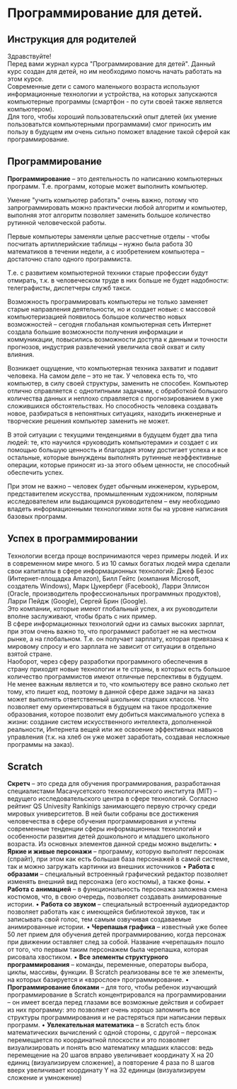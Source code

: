 # Программирование для детей.
## Инструкция для родителей
Здравствуйте!  
Перед вами журнал курса "Программирование для детей". Данный курс создан для детей, но им необходимо помочь начать работать на этом курсе.  
Современные дети с самого маленького возраста используют информационные технологии и устройства, на которых запускаются компьютерные программы (смартфон - по сути своей также является компьютером).  
Для того, чтобы хороший пользовательский опыт длетей (их умение пользоватьтся компьютерными программами) смог приносить им пользу в будущем им очень сильно поможет владение такой сферой как программирование.
## Программирование
**Программирование** – это деятельность по написанию компьютерных программ. Т.е. программ, которые может выполнить компьютер.

Умение "учить компьютер работать" очень важно, потому что запрограммировать можно практически любой алгоритм и компьютер, выполняя этот алгоритм позволяет заменить большое количество рутинной человеческой работы.  
  
Первые компьютеры заменяли целые рассчетные отделы  - чтобы посчитать артиллерийские таблицы – нужно была работа 30 математиков в течении недели, а с изобретением компьютера – достаточно стало одного программиста.  
  
Т.е. с развитием компьютерной техники старые профессии будут отмирать, т.к. в человеческом труде в них больше не будет надобности: телеграфисты, диспетчеры служб такси.   
  
Возможность программировать компьютеры не только заменяет старые направления деятельности, но и создает новые: с массовой компьютеризацией появилось большое количество новых возможностей – сегодня глобальная компьютерная сеть Интернет создала большие возможности получения информации и коммуникации, повысились возможности доступа к данным и точности прогнозов, индустрия развлечений увеличила свой охват и силу влияния.  
  
Возникает ощущение, что компьютерная техника захватит и подавит человека. На самом деле – это не так. У человека есть то, что компьютер, в силу своей структуры, заменить не способен. Компьютер отлично справляется с однотипными задачами, с обработкой большого количества данных и неплохо справляется с прогнозированием в уже сложившихся обстоятельствах. Но способность человека создавать новое, разбираться в непонятных ситуациях, находить инженерные и творческие решения компьютер заменить не может.  
  
В этой ситуации с текущими тенденциями в будущем будет два типа людей: те, кто научился «руководить компьютерами» и создает с их помощью большую ценность и благодаря этому достигает успеха и все остальные, которые вынуждены выполнять рутинные неэффективные операции, которые приносят из-за этого объем ценности, не способный обеспечить успех.  
  
При этом не важно – человек будет обычным инженером, курьером, представителем искусства, промышленным художником, полярным исследователем или выдающимся руководителем – ему необходимо владеть информационными технологиями хотя бы на уровне написания базовых программ.

## Успех в программировании
Технологии всегда проще воспринимаются через примеры людей. И их в современном мире много. 5 из 10 самых богатых людей мира сделали свои капиталлы в сфере информационных технологий: Джеф Безос (Интернет-площадка Amazon), Билл Гейтс (компания Microsoft, создатель Windows), Марк Цукерберг (Facebook), Ларри Эллисон (Oracle, производитель профессиональных программных продуктов), Ларри Пейдж (Google), Сергей Брин (Google).  
Это компании, которые имеют глобальный успех, а их руководители вполне заслуживают, чтобы брать с них пример.  
В сфере информационных технологий одни из самых высоких зарплат, при этом очень важно то, что программист работает не на местном рынке, а на глобальном. Т.е. он получает зарплату, которая привязана к мировому спросу и его зарплата не зависит от ситуации в отдельно взятой стране.  
Наоборот, через сферу разработки программного обеспечения в страну приходят новые технологии и те страны, в которых есть большое количество программистов имеют отличные перспективы в будущем.  
Не менее важным является и то, что компьютеру все равно сколько лет тому, кто пишет код, поэтому в данной сфере даже задачи на заказ может выполнять ответственный школьник старших классов. Что позволяет ему ориентироваться в будущем на такое продолжение образования, которое позволит ему добиться максимального успеха в жизни: создание систем искусственного интеллекта, дополненной реальности, Интернета вещей или же освоение эффективных навыков управления (т.к. на хлеб он уже может заработать, создавая несложные программы на заказ).

## Scratch
**Скретч** – это среда для обучения программирования, разработанная специалистами Масачусетского технологического института (MIT) – ведущего исследовательского центра в сфере технологий. Согласно рейтинг QS Univesity Rankinigs занимающего первую строчку среди мировых университетов.
В ней были собраны все достижения человечества в сфере обучения программирования и учтены современные тенденции сферы информационных технологий и особенности развития детей дошкольного и младшего школьного возраста.
Из основных элементов данной среды можно выделить:
•	**Яркие и живые персонажи** – программу, которую выполнят персонаж (спрайт), при этом как есть большая база персонажей в самой системе, так и можно загружать картинки из внешних источников
•	**Работа с образами** – специальный встроенный графический редактор позволяет изменять внешний вид персонажа (его костюмы), а также фоны.
•	**Работа с анимацией** – в функциональность персонажа заложена смена костюмов, что, в свою очередь, позволяет создавать анимированные истории.
•	**Работа со звуком** – специальный встроенный аудиоредактор позволяет работать  как с имеющейся библиотекой звуков, так и записывать свой голос, тем самым озвучивая создаваемые анимированные истории.
•	**Черепашья графика** – известный уже более 50 лет прием для обучения детей программированию, когда персонаж при движении оставляет след за собой. Название «черепашья» пошло от того, что первым таким персонажем была черепашка, которая рисовала хвостиком.
•	**Все элементы структурного программирования** – команды, переменные, операторы выбора, циклы, массивы, функции. В Scratch реализованы все те же элементы, на которых базируется и «взрослое» программирование.
•	**Программирование блоками** – для того, чтобы ребенок изучающий программирование в Scratch концентрировался на программировании – он имеет всегда перед глазами все возможные действия и собирает из них программу: это позволяет очень хорошо запомнить все структуры программирования и не растеряться при написании первых программ.
•	**Увлекательная математика** – в Scratch есть блок математических вычислений с одной стороны, с другой – персонаж перемещается по координатной плоскости и это позволяет визуализировать и понять всю математику младших классов: ведь перемещение на 20 шагов вправо увеличивает координату X на 20 единиц (визуализируем сложение), а повторение 4 раза по 8 шагов вверх увеличивает координату Y на 32 единицы (визуализируем сложение и умножение) 


